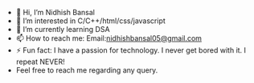 - 👋 Hi, I’m Nidhish Bansal
- 👀 I’m interested in C/C++/html/css/javascript
- 🌱 I’m currently learning DSA
- 📫 How to reach me: Email:nidhishbansal05@gmail.com
- ⚡ Fun fact: I have a passion for technology. I never get bored with it. I repeat NEVER!
- Feel free to reach me regarding any query.

<!---
Nidhish-05/Nidhish-05 is a ✨ special ✨ repository because its `README.md` (this file) appears on your GitHub profile.
You can click the Preview link to take a look at your changes.
--->
